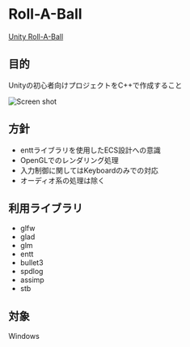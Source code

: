 # Roll-A-Ball
[Unity Roll-A-Ball](https://learn.unity.com/project/roll-a-ball-jp?language=ja)

## 目的
Unityの初心者向けプロジェクトをC++で作成すること

![Screen shot](https://github.com/gamusiro/Roll-A-Ball/screenshots/Game.png)

## 方針
- enttライブラリを使用したECS設計への意識
- OpenGLでのレンダリング処理
- 入力制御に関してはKeyboardのみでの対応
- オーディオ系の処理は除く

## 利用ライブラリ
- glfw
- glad
- glm
- entt
- bullet3
- spdlog
- assimp
- stb

## 対象
Windows